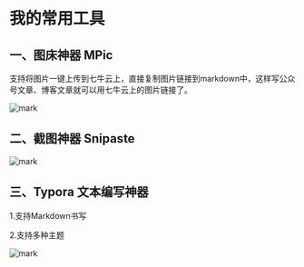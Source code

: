 # 我的常用工具

## 一、图床神器 MPic

支持将图片一键上传到七牛云上，直接复制图片链接到markdown中，这样写公众号文章、博客文章就可以用七牛云上的图片链接了。

![mark](http://cdn.jayh.club/blog/20200405/aS7woV8LEtHD.png?imageslim)

## 二、截图神器 Snipaste

![mark](http://cdn.jayh.club/blog/20200405/UTuDW4pHFu3d.png?imageslim)

## 三、Typora 文本编写神器

1.支持Markdown书写

2.支持多种主题

![mark](http://cdn.jayh.club/blog/20200405/gA4eP7wDYuRh.png?imageslim)